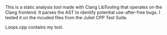 This is a static analysis tool made with Clang LibTooling that operates on the Clang frontend. It parses the AST to identify potential use-after-free bugs. I tested it on the incuded files from the Juliet CPP Test Suite.

Loops.cpp contains my tool.
